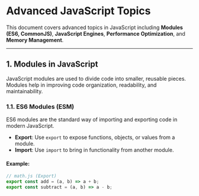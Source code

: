 # Advanced JavaScript Topics

This document covers advanced topics in JavaScript including **Modules (ES6, CommonJS)**, **JavaScript Engines**, **Performance Optimization**, and **Memory Management**.

---

## **1. Modules in JavaScript**

JavaScript modules are used to divide code into smaller, reusable pieces. Modules help in improving code organization, readability, and maintainability.

### **1.1. ES6 Modules (ESM)**

ES6 modules are the standard way of importing and exporting code in modern JavaScript.

- **Export**: Use `export` to expose functions, objects, or values from a module.
- **Import**: Use `import` to bring in functionality from another module.

#### Example:

```javascript
// math.js (Export)
export const add = (a, b) => a + b;
export const subtract = (a, b) => a - b;

```
